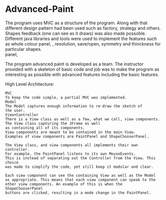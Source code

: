 # Advanced-Paint

The program uses MVC as a structure of the program. Along with that
different design pattern had been used such as factory, strategy and others. Shapes feedback (one can see as it draws)
was also made possoble. Different java libraries and tools were used to implement the features such as whole colour panel,
, resolution, save/open, symmetry and thinckness for particular shapes.  
panel, 

The program advanced paint is developed as a team. The instructor provided with a skeleton of basic code and job was to
make the progrsm as interesting as possible with advanced features including the basic features. 

High Level Architecture:

	MVC
	To keep the code simple, a partial MVC was implemented.
	Model
	The Model captures enough information to re-draw the sketch of
	the user.
	View+Controller
	There is a View class as well as a few, what we call, view components.
	The View class capturing the JFrame as well
	as containing all of its components.
	View components are meant to be contained in the main View.
	Examples of view components are PaintPanel and ShapeChooserPanel.
	
	The View class, and view components all implements their own controller.
	For example, the PaintPanel listens to its own MouseEvents.
	This is instead of separating out the Controller from the View. This choice
	was made to simplify the code, yet still keep it modular and clear.
	
	Each view component can see the containing View as well as the Model
	as appropriate. This means that each view component can speak to the
	other view components. An example of this is when the ShapeChooserPanel
	buttons are clicked, resulting in a mode change in the PaintPanel.
